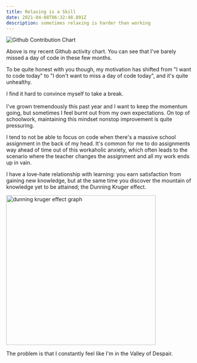 ```yaml
---
title: Relaxing is a Skill
date: 2021-04-08T06:32:48.891Z
description: sometimes relaxing is harder than working
---
```

![Github Contribution Chart](/img/screen-shot-2021-04-07-at-11.38.09-pm.png)

Above is my recent Github activity chart. You can see that I've barely missed a day of code in these few months. 

To be quite honest with you though, my motivation has shifted from "I want to code today" to "I don't want to miss a day of code today", and it's quite unhealthy. 

I find it hard to convince myself to take a break.\
\
I've grown tremendously this past year and I want to keep the momentum going, but sometimes I feel burnt out from my own expectations. On top of schoolwork, maintaining this mindset nonstop improvement is quite pressuring.

I tend to not be able to focus on code when there's a massive school assignment in the back of my head. It's common for me to do assignments way ahead of time out of this workaholic anxiety, which often leads to the scenario where the teacher changes the assignment and all my work ends up in vain.

I have a love-hate relationship with learning: you earn satisfaction from gaining new knowledge, but at the same time you discover the mountain of knowledge yet to be attained; the Dunning Kruger effect.

<img src="https://upload.wikimedia.org/wikipedia/commons/thumb/4/46/Dunning–Kruger_Effect_01.svg/923px-Dunning–Kruger_Effect_01.svg.png" alt="dunning kruger effect graph" width="400"/>


The problem is that I constantly feel like I'm in the Valley of Despair.